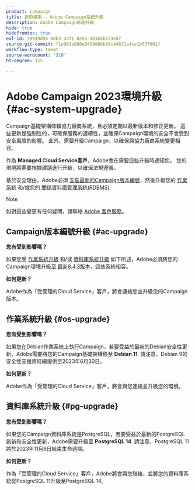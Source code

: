 ```yaml
---
product: campaign
title: 技術檔案 — Adobe Campaign系統升級
description: Adobe Campaign系統升級
hide: true
hidefromtoc: true
exl-id: 78949d94-60b3-44f1-8e5a-d61b5b723e87
source-git-commit: f1e963a880e8499dbbb16c44831a4ce1b537601f
workflow-type: tm+mt
source-wordcount: '310'
ht-degree: 11%

---
```


# Adobe Campaign 2023環境升級 {#ac-system-upgrade}

Campaign基礎架構仰賴協力廠商系統，且必須定期以最新版本和修正更新。 這些更新是強制性的，可確保服務的連續性，並確保Campaign環境的安全不會受到安全風險的影響。 此外，需要升級Campaign，以確保與協力廠商系統變更相容。

作為 **Managed Cloud Service客戶**，Adobe會在需要這些升級時通知您。 您的環境將需要根據建議進行升級，以確保法規遵循。

基於安全理由，Adobe必須 [安裝最新的Campaign版本編號](#ac-upgrade)，然後升級您的 [作業系統](#os-upgrade) 和/或您的 [關係資料庫管理系統(RDBMS)](#pg-upgrade).

>[!NOTE]
>
>如對這些變更有任何疑問，請聯絡 [Adobe 客戶服務](https://helpx.adobe.com/tw/enterprise/admin-guide.html/enterprise/using/support-for-experience-cloud.ug.html)。
>

## Campaign版本編號升級 {#ac-upgrade}

**您有受到影響嗎？**

如果您受 [作業系統升級](#os-upgrade) 和/或 [資料庫系統升級](#pg-upgrade) 如下所述，Adobe必須將您的Campaign環境升級至 [最新8.4.3版本](../../v8/start/release-notes.md)，這些系統相容。

**如何更新？**

Adobe作為「受管理的Cloud Service」客戶，將會連絡您並升級您的Campaign版本。

## 作業系統升級 {#os-upgrade}

**您有受到影響嗎？**

如果您在Debian作業系統上執行Campaign，若要受益於最新的Debian安全性更新，Adobe需要將您的Campaign基礎架構移至 **Debian 11**. 請注意，Debian 9的安全性支援將持續提供至2023年6月30日。

**如何更新？**

Adobe作為「受管理的Cloud Service」客戶，將會與您連絡並升級您的環境。

## 資料庫系統升級 {#pg-upgrade}

**您有受到影響嗎？**

如果您的Campaign資料庫系統是PostgreSQL，若要受益於最新的PostgreSQL創新和安全性更新，Adobe需要升級至 **PostgreSQL 14**. 請注意，PostgreSQL 11將於2023年11月9日結束生命週期。

**如何更新？**

作為「受管理的Cloud Service」客戶，Adobe將會與您聯絡，並將您的資料庫系統從PostgreSQL 11升級至PostgreSQL 14。

